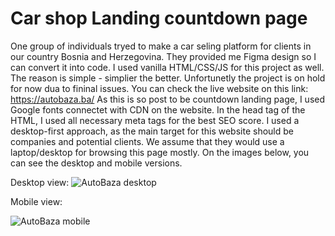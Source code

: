 # Car shop Landing countdown page 
One group of individuals tryed to make a car seling platform for clients in our country Bosnia and Herzegovina.
They provided me Figma design so I can convert it into code. I used vanilla HTML/CSS/JS for this project as well. The reason is simple - simplier the better.
Unfortunetly the project is on hold for now dua to fininal issues. You can check the live website on this link: https://autobaza.ba/
As this is so post to be countdown landing page, I used Google fonts connectet with CDN on the website.
In the head tag of the HTML, I used all necessary meta tags for the best SEO score.
I used a desktop-first approach, as the main target for this website should be companies and potential clients. We assume that they would use a laptop/desktop for browsing this page mostly.
On the images below, you can see the desktop and mobile versions.

Desktop view:
![AutoBaza desktop](https://github.com/Edin-Durak/AutoBaza/assets/138677399/5cc0afe4-3359-4994-a957-227945973247)

Mobile view:

![AutoBaza mobile](https://github.com/Edin-Durak/AutoBaza/assets/138677399/ff90224b-18f3-4fe0-9ade-3d18602feeb3)
